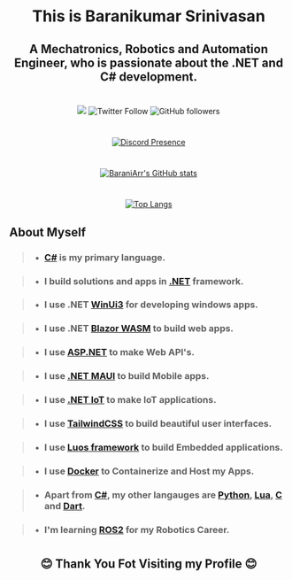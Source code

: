 <div align="center"><h1>This is Baranikumar Srinivasan</div>

<div align="center">

<h2>
A Mechatronics, Robotics and Automation Engineer, who is passionate about the .NET and C# development. 
</h2>


# 

<div align="center">

<img src="https://img.shields.io/github/stars/BaraniARR?color=g&style=for-the-badge">
<img alt="Twitter Follow" src="https://img.shields.io/twitter/follow/cosmic_predator?color=blue&style=for-the-badge">
<img alt="GitHub followers" src="https://img.shields.io/github/followers/BaraniARR?color=red&style=for-the-badge">

</div>

# 

[![Discord Presence](https://lanyard.cnrad.dev/api/793688107077468171)](https://discord.com/users/793688107077468171)

# 

[![BaraniArr's GitHub stats](https://github-readme-stats.vercel.app/api?username=BaraniARR&show_icons=true&theme=tokyonight)](https://github.com/anuraghazra/github-readme-stats)

# 

[![Top Langs](https://github-readme-stats.vercel.app/api/top-langs/?username=BaraniARR&theme=tokyonight)](https://github.com/BaraniARR/github-readme-stats)

</center>
  
 </div>

## About Myself

> - ### [C#](https://learn.microsoft.com/en-us/dotnet/csharp/) is my primary language.

> - ### I build solutions and apps in [.NET](https://dotnet.microsoft.com/en-us/) framework.

> - ### I use .NET [WinUi3](https://learn.microsoft.com/en-us/windows/apps/winui/winui3/) for developing windows apps.

> - ### I use .NET [Blazor WASM](https://dotnet.microsoft.com/en-us/apps/aspnet/web-apps/blazor) to build web apps.

> - ### I use [ASP.NET](https://dotnet.microsoft.com/en-us/apps/aspnet) to make Web API's.

> - ### I use [.NET MAUI](https://dotnet.microsoft.com/en-us/apps/maui) to build Mobile apps.

> - ### I use [.NET IoT](https://dotnet.microsoft.com/en-us/apps/iot) to make IoT applications.

> - ### I use [TailwindCSS](https://tailwindcss.com/) to build beautiful user interfaces.

> - ### I use [Luos framework](https://www.luos.io/) to build Embedded applications.

> - ### I use [Docker](https://www.docker.com/) to Containerize and Host my Apps.

> - ### Apart from [C#](https://learn.microsoft.com/en-us/dotnet/csharp/), my other langauges are [Python](https://www.python.org/), [Lua](https://www.lua.org/), [C](https://www.w3schools.com/c/c_intro.php) and [Dart](https://dart.dev/).

> - ### I'm learning [ROS2](https://www.ros.org/) for my Robotics Career.

#

<div align="center"> <h2>😊 Thank You Fot Visiting my Profile 😊</h2></div>
